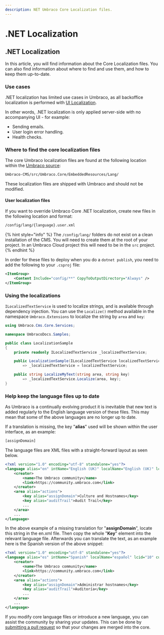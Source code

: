```yaml
---
description: NET Umbraco Core Localization files.
---
```


# .NET Localization

## .NET Localization

In this article, you will find information about the Core Localization files. You can also find information about where to find and use them, and how to keep them up-to-date.

### Use cases

.NET localization has limited use cases in Umbraco, as all backoffice localization is performed with [UI Localization](../../customize-the-backoffice/foundation/localization.md).

In other words, .NET localization is only applied server-side with no accompanying UI - for example:

* Sending emails.
* User login error handling.
* Health checks.

### Where to find the core localization files

The core Umbraco localization files are found at the following location within the [Umbraco source](https://github.com/umbraco/Umbraco-CMS/tree/contrib/src/Umbraco.Core/EmbeddedResources/Lang):

```xml
Umbraco-CMS/src/Umbraco.Core/EmbeddedResources/Lang/
```

These localization files are shipped with Umbraco and should not be modified.

#### User localization files

If you want to override Umbraco Core .NET localization, create new files in the following location and format:

```xml
/config/lang/{language}.user.xml
```

{% hint style="info" %}
The `/config/lang/` folders do not exist on a clean installation of the CMS. You will need to create them at the root of your project. In an Umbraco Cloud project this will need to be in the `src` project.
{% endhint %}

In order for these files to deploy when you do a `dotnet publish`, you need to add the following to your `.csproj` file:

```xml
<ItemGroup>
    <Content Include="config/**" CopyToOutputDirectory="Always" />
</ItemGroup>
```

### Using the localizations

`ILocalizedTextService` is used to localize strings, and is available through dependency injection. You can use the `Localize()` method available in the namespace `Umbraco.Extensions` to localize the string by `area` and `key`:

```csharp
using Umbraco.Cms.Core.Services;

namespace UmbracoDocs.Samples;

public class LocalizationSample
{
    private readonly ILocalizedTextService _localizedTextService;

    public LocalizationSample(ILocalizedTextService localizedTextService)
        => _localizedTextService = localizedTextService;

    public string LocalizeMyText(string area, string key)
        => _localizedTextService.Localize(area, key);
}
```

### Help keep the language files up to date

As Umbraco is a continually evolving product it is inevitable that new text is added regularly to the English language version of these files. This may mean that some of the above languages are no longer up to date.

If a translation is missing, the key "**alias**" used will be shown within the user interface, as an example:

```xml
[assignDomain]
```

The language files are XML files with a straight-forward layout as seen below.

```xml
<?xml version="1.0" encoding="utf-8" standalone="yes"?>
<language alias="en" intName="English (UK)" localName="English (UK)" lcid="" culture="en-GB">
    <creator>
        <name>The Umbraco community</name>
        <link>https://community.umbraco.com</link>
    </creator>
    <area alias="actions">
        <key alias="assignDomain">Culture and Hostnames</key>
        <key alias="auditTrail">Audit Trail</key>
        ...
    </area>
    ...
</language>
```

In the above example of a missing translation for "**assignDomain**", locate this string in the en.xml file. Then copy the whole "**Key**" element into the relevant language file. Afterwards you can translate the text, as an example here is the Spanish version of the above snippet:

```xml
<?xml version="1.0" encoding="utf-8" standalone="yes"?>
<language alias="es" intName="Spanish" localName="español" lcid="10" culture="es-ES">
    <creator>
        <name>The Umbraco community</name>
        <link>https://community.umbraco.com</link>
    </creator>
    <area alias="actions">
        <key alias="assignDomain">Administrar hostnames</key>
        <key alias="auditTrail">Auditoría</key>
        ...
    </area>
    ...
</language>
```

If you modify core language files or introduce a new language, you can assist the community by sharing your updates. This can be done by [submitting a pull request](https://github.com/umbraco/Umbraco-CMS/blob/contrib/.github/CONTRIBUTING.md) so that your changes are merged into the core.
